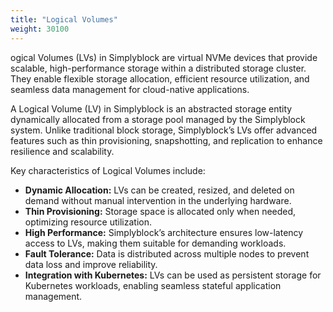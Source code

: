 ```yaml
---
title: "Logical Volumes"
weight: 30100
---
```

ogical Volumes (LVs) in Simplyblock are virtual NVMe devices that provide scalable, high-performance storage within a distributed storage cluster. They enable flexible storage allocation, efficient resource utilization, and seamless data management for cloud-native applications.

A Logical Volume (LV) in Simplyblock is an abstracted storage entity dynamically allocated from a storage pool managed by the Simplyblock system. Unlike traditional block storage, Simplyblock’s LVs offer advanced features such as thin provisioning, snapshotting, and replication to enhance resilience and scalability.

Key characteristics of Logical Volumes include:

- **Dynamic Allocation:** LVs can be created, resized, and deleted on demand without manual intervention in the underlying hardware.
- **Thin Provisioning:** Storage space is allocated only when needed, optimizing resource utilization.
- **High Performance:** Simplyblock’s architecture ensures low-latency access to LVs, making them suitable for demanding workloads.
- **Fault Tolerance:** Data is distributed across multiple nodes to prevent data loss and improve reliability.
- **Integration with Kubernetes:** LVs can be used as persistent storage for Kubernetes workloads, enabling seamless stateful application management.
